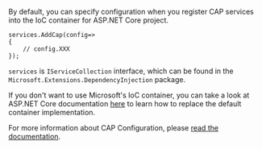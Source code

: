 By default, you can specify configuration when you register CAP services into the IoC container for ASP.NET Core project.

```
services.AddCap(config=> 
{
    // config.XXX 
});
```

`services` is `IServiceCollection` interface, which can be found in the `Microsoft.Extensions.DependencyInjection` package.

If you don't want to use Microsoft's IoC container, you can take a look at ASP.NET Core documentation [here](https://docs.microsoft.com/en-us/aspnet/core/fundamentals/dependency-injection?view=aspnetcore-2.2#default-service-container-replacement) to learn how to replace the default container implementation.

For more information about CAP Configuration, please [read the documentation](https://cap.dotnetcore.xyz/user-guide/en/cap/configuration/).